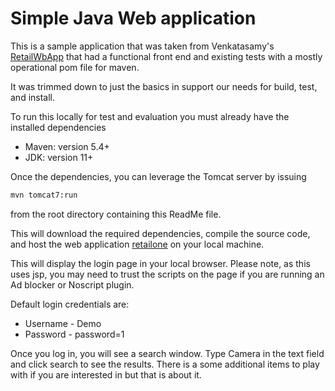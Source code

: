 # Simple Java Web application

This is a sample application that was taken from Venkatasamy's [RetailWbApp](https://github.com/Venkatasamy/RetailWebApp.git) that had a functional front end and existing tests with a mostly operational pom file for maven.

It was trimmed down to just the basics in support our needs for build, test, and install.

To run this locally for test and evaluation you must already have the installed dependencies
*  Maven: version 5.4+
*  JDK: version 11+
  
Once the dependencies, you can leverage the Tomcat server by issuing
```bash
mvn tomcat7:run
```
from the root directory containing this ReadMe file.

This will download the required dependencies, compile the source code, and host the web application [retailone](http://localhost:8026/retailone) on your local machine.

This will display the login page in your local browser.  Please note, as this uses jsp, you may need to trust the scripts on the page if you are running an Ad blocker or Noscript plugin.

Default login credentials are:
*  Username - Demo
*  Password - password=1

Once you log in, you will see a search window.  Type Camera in the text field and click search to see the results.  There is a some additional items to play with if you are interested in but that is about it.